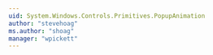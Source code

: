```yaml
---
uid: System.Windows.Controls.Primitives.PopupAnimation
author: "stevehoag"
ms.author: "shoag"
manager: "wpickett"
---
```

